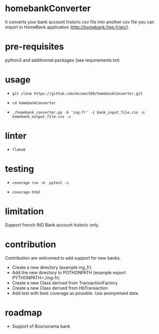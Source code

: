 # homebankConverter
It converts your bank account historic csv file into another csv file you can import in HomeBank application (http://homebank.free.fr/en/).

# pre-requisites
python3 and additionnal packages (see requirements.txt)

# usage
- ``git clone https://github.com/micmac588/homebankConverter.git``

- ``cd homebankConverter``

- ``./homebank_converter.py -b 'ing-fr' -i bank_input_file.csv -o homebank_output_file.csv -v``

# linter
- ``flake8``

# testing
- ``coverage run -m  pytest -s``

- ``coverage html``

# limitation
Support french ING Bank account historic only.

# contribution
Contribution are welcomed to add support for new banks.
- Create a new directory (example ing_fr)
- Add the new directory to POTHONPATH (example export PYTHONPATH=./ing-fr)
- Create a new Class derived from TransactionFactory
- Create a new Class derived from HbTransaction
- Add test with best coverage as possible. Use anonymised data.

# roadmap
- Support of Boursorama bank

